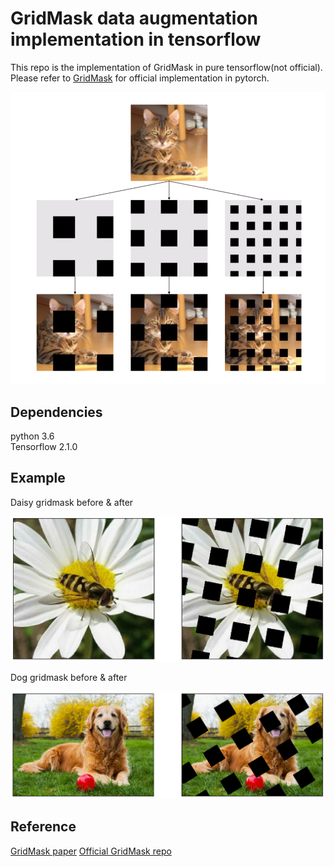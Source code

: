 # GridMask data augmentation implementation in tensorflow

This repo is the implementation of GridMask in pure tensorflow(not official). <br />
Please refer to [GridMask](https://arxiv.org/abs/1805.08318) for official implementation in pytorch. <br />

<img src="imgs/gridmask_pic.png"/>

## Dependencies

python 3.6 <br />
Tensorflow 2.1.0 <br />

## Example

Daisy gridmask before & after

<img src="imgs/daisy_masked.png"/>

Dog gridmask before & after

<img src="imgs/dog_masked.png"/>

## Reference

[GridMask paper](https://arxiv.org/abs/1805.08318)
[Official GridMask repo](https://github.com/akuxcw/GridMask)

